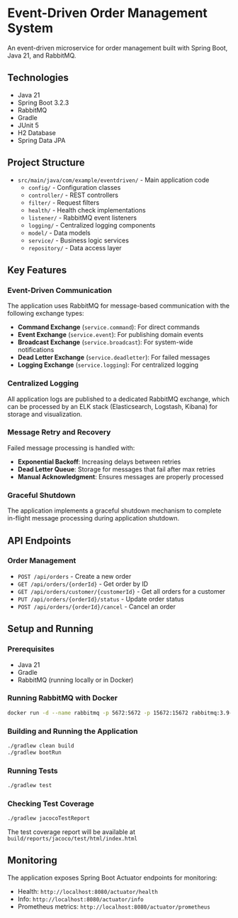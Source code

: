# Event-Driven Order Management System

An event-driven microservice for order management built with Spring Boot, Java 21, and RabbitMQ.

## Technologies

- Java 21
- Spring Boot 3.2.3
- RabbitMQ
- Gradle
- JUnit 5
- H2 Database
- Spring Data JPA

## Project Structure

- `src/main/java/com/example/eventdriven/` - Main application code
    - `config/` - Configuration classes
    - `controller/` - REST controllers
    - `filter/` - Request filters
    - `health/` - Health check implementations
    - `listener/` - RabbitMQ event listeners
    - `logging/` - Centralized logging components
    - `model/` - Data models
    - `service/` - Business logic services
    - `repository/` - Data access layer

## Key Features

### Event-Driven Communication

The application uses RabbitMQ for message-based communication with the following exchange types:

- **Command Exchange** (`service.command`): For direct commands
- **Event Exchange** (`service.event`): For publishing domain events
- **Broadcast Exchange** (`service.broadcast`): For system-wide notifications
- **Dead Letter Exchange** (`service.deadletter`): For failed messages
- **Logging Exchange** (`service.logging`): For centralized logging

### Centralized Logging

All application logs are published to a dedicated RabbitMQ exchange, which can be processed by an ELK stack (Elasticsearch, Logstash, Kibana) for storage and visualization.

### Message Retry and Recovery

Failed message processing is handled with:

- **Exponential Backoff**: Increasing delays between retries
- **Dead Letter Queue**: Storage for messages that fail after max retries
- **Manual Acknowledgment**: Ensures messages are properly processed

### Graceful Shutdown

The application implements a graceful shutdown mechanism to complete in-flight message processing during application shutdown.

## API Endpoints

### Order Management

- `POST /api/orders` - Create a new order
- `GET /api/orders/{orderId}` - Get order by ID
- `GET /api/orders/customer/{customerId}` - Get all orders for a customer
- `PUT /api/orders/{orderId}/status` - Update order status
- `POST /api/orders/{orderId}/cancel` - Cancel an order

## Setup and Running

### Prerequisites

- Java 21
- Gradle
- RabbitMQ (running locally or in Docker)

### Running RabbitMQ with Docker

```bash
docker run -d --name rabbitmq -p 5672:5672 -p 15672:15672 rabbitmq:3.9-management
```

### Building and Running the Application

```bash
./gradlew clean build
./gradlew bootRun
```

### Running Tests

```bash
./gradlew test
```

### Checking Test Coverage

```bash
./gradlew jacocoTestReport
```

The test coverage report will be available at `build/reports/jacoco/test/html/index.html`

## Monitoring

The application exposes Spring Boot Actuator endpoints for monitoring:

- Health: `http://localhost:8080/actuator/health`
- Info: `http://localhost:8080/actuator/info`
- Prometheus metrics: `http://localhost:8080/actuator/prometheus`
